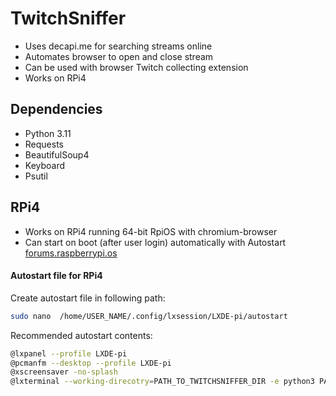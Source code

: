 # TwitchSniffer

- Uses decapi.me for searching streams online
- Automates browser to open and close stream
- Can be used with browser Twitch collecting extension
- Works on RPi4

## Dependencies

- Python 3.11
- Requests
- BeautifulSoup4
- Keyboard
- Psutil

## RPi4

- Works on RPi4 running 64-bit RpiOS with chromium-browser
- Can start on boot (after user login) automatically with Autostart [forums.raspberrypi.os](https://forums.raspberrypi.com/viewtopic.php?t=294014)

#### Autostart file for RPi4
Create autostart file in following path:
```bash
sudo nano  /home/USER_NAME/.config/lxsession/LXDE-pi/autostart
```
Recommended autostart contents:
```bash
@lxpanel --profile LXDE-pi
@pcmanfm --desktop --profile LXDE-pi
@xscreensaver -no-splash
@lxterminal --working-direcotry=PATH_TO_TWITCHSNIFFER_DIR -e python3 PATH_TO_TWITCHSNIFFER_DIR/main.py
```
